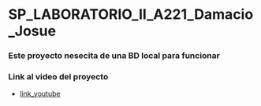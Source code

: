 # SP_LABORATORIO_II_A221_Damacio_Josue

### Este proyecto nesecita de una BD local para funcionar

### Link al video del proyecto
- [link_youtube](https://youtu.be/wpUn17HYxrs)
